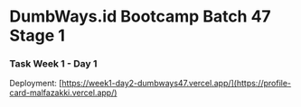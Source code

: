 # DumbWays.id Bootcamp Batch 47 Stage 1
### Task Week 1 - Day 1

Deployment: 
[https://week1-day2-dumbways47.vercel.app/](https://profile-card-malfazakki.vercel.app/)
